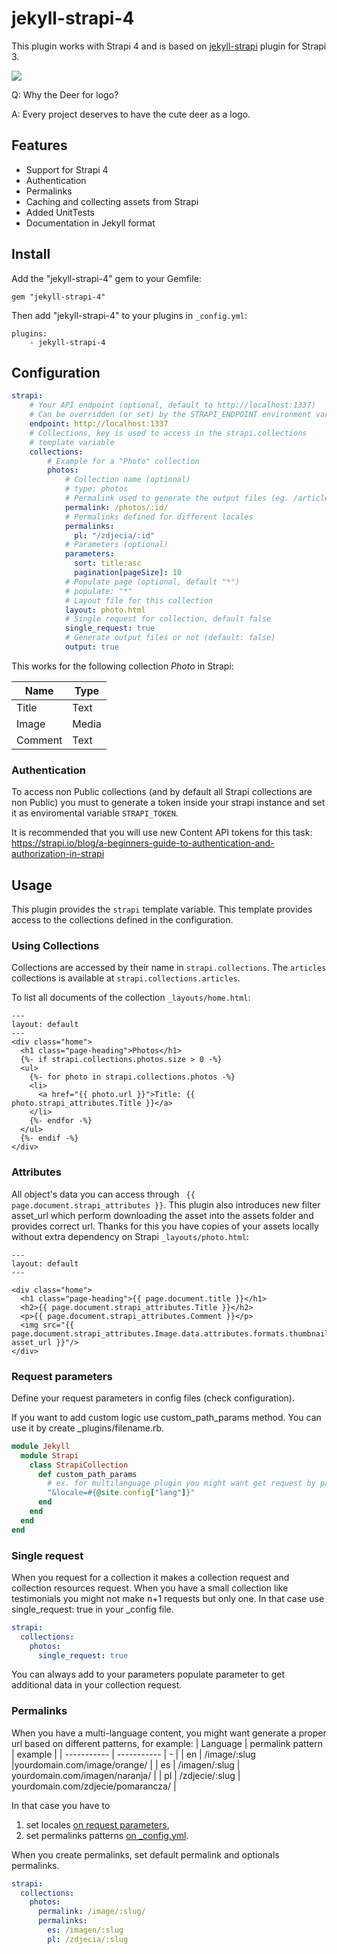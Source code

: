 # jekyll-strapi-4

This plugin works with Strapi 4 and is based on [jekyll-strapi](https://github.com/strapi-community/jekyll-strapi/tree/v0.1.2) plugin for Strapi 3.

![](deer-jekyll-strapi-4.png?raw=true)

Q: Why the Deer for logo?

A: Every project deserves to have the cute deer as a logo.

## Features

* Support for Strapi 4
* Authentication
* Permalinks
* Caching and collecting assets from Strapi
* Added UnitTests
* Documentation in Jekyll format

## Install

Add the "jekyll-strapi-4" gem to your Gemfile:

```
gem "jekyll-strapi-4"
```

Then add "jekyll-strapi-4" to your plugins in `_config.yml`:

```
plugins:
    - jekyll-strapi-4
```

## Configuration

```yaml
strapi:
    # Your API endpoint (optional, default to http://localhost:1337)
    # Can be overridden (or set) by the STRAPI_ENDPOINT environment variable.
    endpoint: http://localhost:1337
    # Collections, key is used to access in the strapi.collections
    # template variable
    collections:
        # Example for a "Photo" collection
        photos:
            # Collection name (optional)
            # type: photos
            # Permalink used to generate the output files (eg. /articles/:id).
            permalink: /photos/:id/
            # Permalinks defined for different locales
            permalinks:
              pl: "/zdjecia/:id"
            # Parameters (optional)
            parameters:
              sort: title:asc
              pagination[pageSize]: 10
            # Populate page (optional, default "*")
            # populate: "*"
            # Layout file for this collection
            layout: photo.html
            # Single request for collection, default false
            single_request: true
            # Generate output files or not (default: false)
            output: true
```

This works for the following collection *Photo* in Strapi:

| Name    | Type  |
| ------- | ----- |
| Title   | Text  |
| Image   | Media |
| Comment | Text  |

### Authentication

To access non Public collections (and by default all Strapi collections are non Public) you must to generate a token inside your strapi instance and set it as enviromental variable `STRAPI_TOKEN`.

It is recommended that you will use new Content API tokens for this task: https://strapi.io/blog/a-beginners-guide-to-authentication-and-authorization-in-strapi

## Usage

This plugin provides the `strapi` template variable. This template provides access to the collections defined in the configuration.

### Using Collections

Collections are accessed by their name in `strapi.collections`. The `articles` collections is available at `strapi.collections.articles`.

To list all documents of the collection ```_layouts/home.html```:

```
---
layout: default
---
<div class="home">
  <h1 class="page-heading">Photos</h1>
  {%- if strapi.collections.photos.size > 0 -%}
  <ul>
    {%- for photo in strapi.collections.photos -%}
    <li>
      <a href="{{ photo.url }}">Title: {{ photo.strapi_attributes.Title }}</a>
    </li>
    {%- endfor -%}
  </ul>
  {%- endif -%}
</div>
```

### Attributes

All object's data you can access through ``` {{ page.document.strapi_attributes }}```. This plugin also introduces new filter asset_url which perform downloading the asset into the assets folder and provides correct url. Thanks for this you have copies of your assets locally without extra dependency on Strapi ```_layouts/photo.html```:

```
---
layout: default
---

<div class="home">
  <h1 class="page-heading">{{ page.document.title }}</h1>
  <h2>{{ page.document.strapi_attributes.Title }}</h2>
  <p>{{ page.document.strapi_attributes.Comment }}</p>
  <img src="{{ page.document.strapi_attributes.Image.data.attributes.formats.thumbnail| asset_url }}"/>
</div>
```

### Request parameters

Define your request parameters in config files (check configuration).

If you want to add custom logic use custom_path_params method. You can use it by create _plugins/filename.rb.

```ruby
module Jekyll
  module Strapi
    class StrapiCollection
      def custom_path_params
        # ex. for multilanguage plugin you might want get request by page lang
        "&locale=#{@site.config["lang"]}"
      end
    end
  end
end
```

### Single request

When you request for a collection it makes a collection request and collection resources request. When you have a small collection like testimonials you might not make n+1 requests but only one. In that case use single_request: true in your _config file.

```yaml
strapi:
  collections:
    photos:
      single_request: true
```

You can always add to your parameters populate parameter to get additional data in your collection request.

### Permalinks

When you have a multi-language content, you might want generate a proper url based on different patterns, for example:
| Language | permalink pattern | example |
| ----------- | ----------- | - |
| en | /image/:slug |yourdomain.com/image/orange/ |
| es | /imagen/:slug | yourdomain.com/imagen/naranja/ |
| pl | /zdjecie/:slug | yourdomain.com/zdjecie/pomarancza/ |

In that case you have to
1. set locales [on request parameters](#request-parameters),
2. set permalinks patterns [on _config.yml](#configuration).

When you create permalinks, set default permalink and optionals permalinks.

```yaml
strapi:
  collections:
    photos:
      permalink: /image/:slug/
      permalinks:
        es: /imagen/:slug
        pl: /zdjecia/:slug

```

